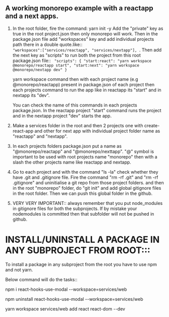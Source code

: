 ## A working monorepo example with a reactapp and a next apps.

1.  In the root folder, fire the command:
      yarn init -y
      Add the "private" key as true in the root project.json then only monorepo will work.
      Then in the package.json file add "workspaces" key and add individual projects path there in a double quote.like::
      <code>
        "workspaces":["services/reactapp", "services/nextapp"],
      </code>.
      Then add the next key as "scripts" to run both the project from this root package.json file::
      <code>
         "scripts": {
            "start:react": "yarn workspace @monorepo/reactapp start",
            "start:next": "yarn workspace @monorepo/nextapp dev"
        }
      </code>

      yarn workspace command then with each project name (e.g @monorepo/reactapp) present in package.json of each project then each projects command to run the app like in reactapp its "start" and in nextapp its "dev".

      You can check the name of this commands in each projects package.json.
      In the reactapp project "start" command runs the project and in the nextapp project "dev" starts the app.


2.  Make a services folder in the root and then 2 projects one with create-react-app and other for next app 
    with individual project folder name as "reactapp" and "nextapp".

3. In each projects folders package.json put a name as "@monorepo/reactapp" and "@monorepo/nexttapp".
    "@" symbol is important to be used with root projects name "monorepo" then with a slash the other projects name like reactapp and nextapp.

4.  Go to each project and with the command "ls -la" check whether they have .git and .gitignore file. 
    Fire the command "rm -rf .git" and "rm -rf .gitignore" and uninitialise a git repo from those project folders. and then in the root "monorepo" folder, do "git init" and add global gitignore files in the root folder.
    Then we can push this global folder in the github.

5. VERY VERY IMPORTANT:: always remember that you put node_modules in gitignore files for both the subprojects. If by mistake your nodemodules is committed then that subfolder will not be pushed in github.


INSTALL/UNINSTALL A PACKAGE IN ANY SUBPROJECT FROM ROOT:::
========================================================
To install a package in any subproject from the root you have to use npm and not yarn.

Below command will do the tasks::

npm i react-hooks-use-modal --workspace=services/web

npm uninstall react-hooks-use-modal --workspace=services/web

yarn workspace services/web add react react-dom --dev






